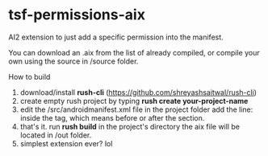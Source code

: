 # tsf-permissions-aix
AI2 extension to  just add a specific permission into the manifest.

You can download an .aix from the list of already compiled, or compile your own using the source in /source folder.

How to build

1. download/install **rush-cli** (https://github.com/shreyashsaitwal/rush-cli)
2. create empty rush project by typing **rush create your-project-name**
3. edit the /src/androidmanifest.xml file in the project folder
    add the line: **<uses-permission android:name="android.permission.YOUR_DESIRED_PERMISSION" />**
      inside the <manifest> tag, which means before or after the <application> section.
4. that's it. run **rush build** in the project's directory
      the aix file will be located in /out folder.
5. simplest extension ever? lol
